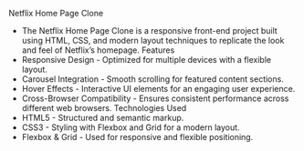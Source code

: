 Netflix Home Page Clone
  - The Netflix Home Page Clone is a responsive front-end project built using HTML, CSS, and modern layout techniques to replicate the look and feel of Netflix’s homepage.
Features
  - Responsive Design - Optimized for multiple devices with a flexible layout.
  - Carousel Integration - Smooth scrolling for featured content sections.
  - Hover Effects - Interactive UI elements for an engaging user experience.
  - Cross-Browser Compatibility - Ensures consistent performance across different web browsers.
Technologies Used
  - HTML5 - Structured and semantic markup.
  - CSS3 - Styling with Flexbox and Grid for a modern layout.
  - Flexbox & Grid - Used for responsive and flexible positioning.
